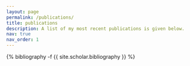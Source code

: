 ```yaml
---
layout: page
permalink: /publications/
title: publications
description: A list of my most recent publications is given below.
nav: true
nav_order: 1
---
```

<!-- _pages/publications.md -->
<div class="publications">

{% bibliography -f {{ site.scholar.bibliography }} %}

</div>
